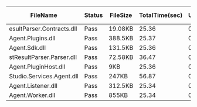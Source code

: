  | FileName                  | Status | FileSize | TotalTime(sec) | Upload(sec) | Submit(sec) | SignWait(sec) | Retry Count | 
 |---------------------------|--------|----------|----------------|-------------|-------------|---------------|-------------|
 | esultParser.Contracts.dll | Pass   | 19.08KB  | 25.36          | 0.54        | 0.71        | 23.75         | 0           | 
 | Agent.Plugins.dll         | Pass   | 388.5KB  | 25.37          | 0.9         | 0.32        | 23.75         | 0           | 
 | Agent.Sdk.dll             | Pass   | 131.5KB  | 25.36          | 0.67        | 0.3         | 23.75         | 0           | 
 | stResultParser.Parser.dll | Pass   | 72.58KB  | 36.47          | 0.59        | 0.32        | 34.86         | 0           | 
 | Agent.PluginHost.dll      | Pass   | 9KB      | 25.36          | 0.48        | 0.22        | 23.75         | 0           | 
 | Studio.Services.Agent.dll | Pass   | 247KB    | 56.87          | 0.72        | 0.25        | 55.27         | 0           | 
 | Agent.Listener.dll        | Pass   | 312.5KB  | 25.34          | 0.72        | 0.3         | 23.75         | 0           | 
 | Agent.Worker.dll          | Pass   | 855KB    | 25.34          | 0.79        | 0.24        | 23.75         | 0           | 
